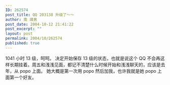 ```yaml
---
ID: 262574
post_title: QQ 203138 升级了～～
author: 南 靖男
post_date: 2004-10-12 21:41:22
post_excerpt: ""
layout: post
permalink: 2004/10/262574
published: true
---
```

1041 小时 13 级，呵呵。
决定开始保存 13 级的状态，也就是说这个 QQ 不会再这样长期挂着。<!--more-->周五和浅浅见面，都记不清楚什么时候开始和浅浅聊天的，应该是去年，从 popo 上面。
她大概是第一次用 popo 然后加我，也许我就是她 popo 上面第一个好友。